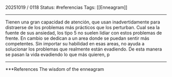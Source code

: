 20251019 / 0118
Status: #referencias
Tags: [[Enneagram]]

------
Tienen una gran capacidad de atención, que usan inadvertidamente para distraerse de los problemas más prácticos que los perturban. Cual sea la fuente de sus ansiedad, los tipo 5 no suelen lidiar con estos problemas de frente. En cambio se dedican a un area donde se puedan sentir más competentes. 
Sin importar su habilidad en esas areas, no ayuda a solucionar los problemas que realmente están evadiendo. 
De esta manera se pasan la vida evadiendo lo que más quieren, p

---
 ***References 
The wisdom of the enneagram
